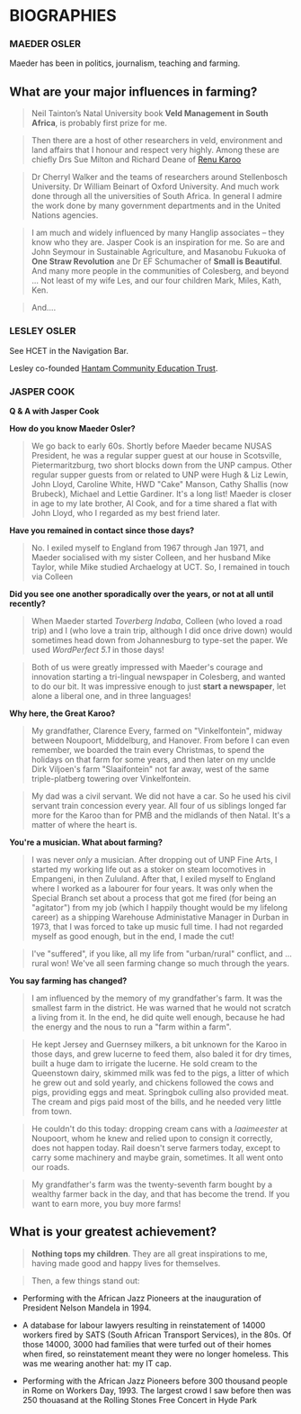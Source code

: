 # BIOGRAPHIES

### MAEDER OSLER

Maeder has been in politics, journalism, teaching and farming.

## What are your major influences in farming?

>Neil Tainton’s Natal University book **Veld Management in South Africa**, is probably first prize for me. 

>Then there are a host of other researchers in veld, environment and land affairs that I honour and respect very highly. Among these are chiefly Drs Sue Milton and Richard Deane of [Renu Karoo](http://www.renu-karoo.co.za) 

>Dr Cherryl Walker and the teams of researchers around Stellenbosch University. Dr William Beinart of Oxford University. And much work done through all the universities of South Africa. In general I admire the work done by many government departments and in the United Nations agencies.

>I am much and widely influenced by many Hanglip associates – they know who they are. Jasper Cook is an inspiration for me. So are and John Seymour in Sustainable Agriculture, and Masanobu Fukuoka of **One Straw Revolution** ane Dr EF Schumacher of **Small is Beautiful**. And many more people in the communities of Colesberg, and beyond ... Not least of my wife Les, and our four children Mark, Miles, Kath, Ken. 

>And….  

### LESLEY OSLER

See HCET in the Navigation Bar. 

Lesley co-founded [Hantam Community Education Trust](http://www.hantam-trust.org.za).

### JASPER COOK

**Q & A with Jasper Cook**

**How do you know Maeder Osler?**

>We go back to early 60s. Shortly before Maeder became NUSAS President, he was a regular supper guest at our house in Scotsville, Pietermaritzburg, two short blocks down from the UNP campus. Other regular supper guests from or related to UNP were Hugh & Liz Lewin, John Lloyd, Caroline White, HWD "Cake" Manson, Cathy Shallis (now Brubeck), Michael and Lettie Gardiner. It's a long list! Maeder is closer in age to my late brother, Al Cook, and for a time shared a flat with John Lloyd, who I regarded as my best friend later.

**Have you remained in contact since those days?**

>No. I exiled myself to England from 1967 through Jan 1971, and Maeder socialised with my sister Colleen, and her husband Mike Taylor, while Mike studied Archaelogy at UCT. So, I remained in touch via Colleen

**Did you see one another sporadically over the years, or not at all until recently?**

>When Maeder started _Toverberg Indaba_, Colleen (who loved a road trip) and I (who love a train trip, although I did once drive down) would sometimes head down from Johannesburg to type-set the paper. We used _WordPerfect 5.1_ in those days! 

>Both of us were greatly impressed with Maeder's courage and innovation starting a tri-lingual newspaper in Colesberg, and wanted to do our bit. It was impressive enough to just **start a newspaper**, let alone a liberal one, and in three languages!

**Why here, the Great Karoo?**

>My grandfather, Clarence Every, farmed on "Vinkelfontein", midway between Noupoort, Middelburg, and Hanover. From before I can even remember, we boarded the train every Christmas, to spend the holidays on that farm for some years, and then later on my unclde Dirk Viljoen's farm "Slaaifontein" not far away, west of the same triple-platberg towering over Vinkelfontein. 

>My dad was a civil servant. We did not have a car. So he used his civil servant train concession every year. All four of us siblings longed far more for the Karoo than for PMB and the midlands of then Natal. It's a matter of where the heart is.

**You're a musician. What about farming?**

>I was never _only_ a musician. After dropping out of UNP Fine Arts, I started my working life out as a stoker on steam locomotives in Empangeni, in then Zululand. After that, I exiled myself to England where I worked as a labourer for four years. It was only when the Special Branch set about a process that got me fired (for being an "agitator") from my job (which I happily thought would be my lifelong career) as a shipping Warehouse Administative Manager in Durban in 1973, that I was forced to take up music full time. I had not regarded myself as good enough, but in the end, I made the cut! 

>I've "suffered", if you like, all my life from "urban/rural" conflict, and ... rural won! We've all seen farming change so much through the years. 

**You say farming has changed?**

>I am influenced by the memory of my grandfather's farm. It was the smallest farm in the district. He was warned that he would not scratch a living from it. In the end, he did quite well enough, because he had the energy and the nous to run a "farm within a farm". 

>He kept Jersey and Guernsey milkers, a bit unknown for the Karoo in those days, and grew lucerne to feed them, also baled it for dry times, built a huge dam to irrigate the lucerne. He sold cream to the Queenstown dairy, skimmed milk was fed to the pigs, a litter of which he grew out and sold yearly, and chickens followed the cows and pigs, providing eggs and meat. Springbok culling also provided meat. The cream and pigs paid most of the bills, and he needed very little from town.

>He couldn't do this today: dropping cream cans with a _laaimeester_ at Noupoort, whom he knew and relied upon to consign it correctly, does not happen today. Rail doesn't serve farmers today, except to carry some machinery and maybe grain, sometimes. It all went onto our roads.

>My grandfather's farm was the twenty-seventh farm bought by a wealthy farmer back in the day, and that has become the trend. If you want to earn more, you buy more farms! 

## What is your greatest achievement?

>**Nothing tops my children**. They are all great inspirations to me, having made good and happy lives for themselves.

>Then, a few things stand out:

- Performing with the African Jazz Pioneers at the inauguration of President Nelson Mandela in 1994.  

- A database for labour lawyers  resulting in reinstatement of 14000 workers  fired by SATS (South African Transport Services), in the 80s. Of those 14000, 3000 had families that were turfed out of their homes when fired, so reinstatement meant they were no longer homeless. This was me wearing another hat: my IT cap. 

- Performing with the African Jazz Pioneers before 300 thousand people in Rome on Workers Day, 1993. The largest crowd I saw before then was 250 thouasand at the Rolling Stones Free Concert in Hyde Park
















